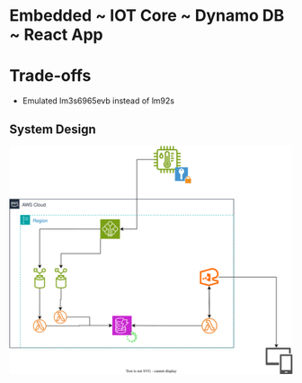 # Embedded ~ IOT Core ~ Dynamo DB ~ React App

# Trade-offs

- Emulated lm3s6965evb instead of lm92s

## System Design

<img src="./design.svg">

